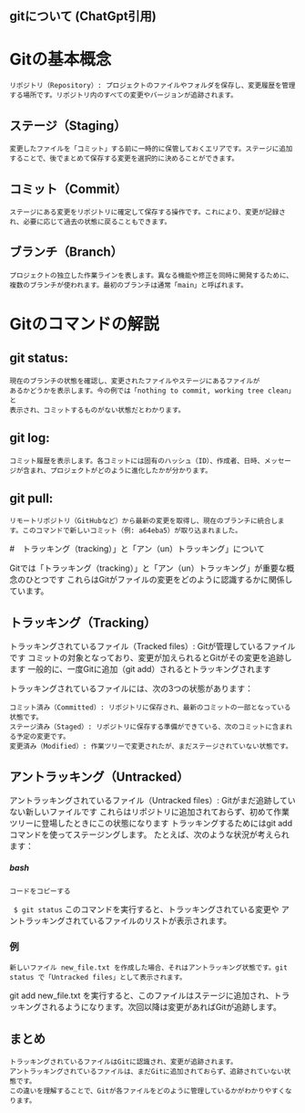 ## gitについて (ChatGpt引用)
    
# Gitの基本概念
    リポジトリ（Repository）: プロジェクトのファイルやフォルダを保存し、変更履歴を管理する場所です。リポジトリ内のすべての変更やバージョンが追跡されます。

## ステージ（Staging）
    変更したファイルを「コミット」する前に一時的に保管しておくエリアです。ステージに追加することで、後でまとめて保存する変更を選択的に決めることができます。

## コミット（Commit）
    ステージにある変更をリポジトリに確定して保存する操作です。これにより、変更が記録され、必要に応じて過去の状態に戻ることもできます。

## ブランチ（Branch）
    プロジェクトの独立した作業ラインを表します。異なる機能や修正を同時に開発するために、複数のブランチが使われます。最初のブランチは通常「main」と呼ばれます。

# Gitのコマンドの解説
## git status: 
    現在のブランチの状態を確認し、変更されたファイルやステージにあるファイルが
    あるかどうかを表示します。今の例では「nothing to commit, working tree clean」と
    表示され、コミットするものがない状態だとわかります。

## git log: 
    コミット履歴を表示します。各コミットには固有のハッシュ（ID）、作成者、日時、メッセージが含まれ、プロジェクトがどのように進化したかが分かります。

## git pull: 
    リモートリポジトリ（GitHubなど）から最新の変更を取得し、現在のブランチに統合します。このコマンドで新しいコミット（例: a64eba5）が取り込まれました。

#　トラッキング（tracking）」と「アン（un）トラッキング」について

Gitでは「トラッキング（tracking）」と「アン（un）トラッキング」が重要な概念のひとつです
これらはGitがファイルの変更をどのように認識するかに関係しています。

## トラッキング（Tracking） 
トラッキングされているファイル（Tracked files）: Gitが管理しているファイルです
コミットの対象となっており、変更が加えられるとGitがその変更を追跡します
一般的に、一度Gitに追加（git add）されるとトラッキングされます

トラッキングされているファイルには、次の3つの状態があります：

    コミット済み（Committed）: リポジトリに保存され、最新のコミットの一部となっている状態です。
    ステージ済み（Staged）: リポジトリに保存する準備ができている、次のコミットに含まれる予定の変更です。
    変更済み（Modified）: 作業ツリーで変更されたが、まだステージされていない状態です。
## アントラッキング（Untracked）
アントラッキングされているファイル（Untracked files）: Gitがまだ追跡していない新しいファイルです
これらはリポジトリに追加されておらず、初めて作業ツリーに登場したときにこの状態になります
トラッキングするためにはgit addコマンドを使ってステージングします。
たとえば、次のような状況が考えられます：

##### bash
``` 
コードをコピーする
```
``` $ git status```
このコマンドを実行すると、トラッキングされている変更や
アントラッキングされているファイルのリストが表示されます。

### 例
    新しいファイル new_file.txt を作成した場合、それはアントラッキング状態です。git status で「Untracked files」として表示されます。

git add new_file.txt を実行すると、このファイルはステージに追加され、トラッキングされるようになります。次回以降は変更があればGitが追跡します。

## まとめ
    トラッキングされているファイルはGitに認識され、変更が追跡されます。
    アントラッキングされているファイルは、まだGitに追加されておらず、追跡されていない状態です。
    この違いを理解することで、Gitが各ファイルをどのように管理しているかがわかりやすくなります。